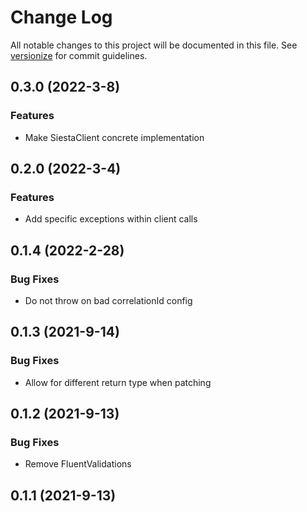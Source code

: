 # Change Log

All notable changes to this project will be documented in this file. See [versionize](https://github.com/saintedlama/versionize) for commit guidelines.

<a name="0.3.0"></a>
## 0.3.0 (2022-3-8)

### Features

* Make SiestaClient concrete implementation

## 0.2.0 (2022-3-4)

### Features

* Add specific exceptions within client calls

## 0.1.4 (2022-2-28)

### Bug Fixes

* Do not throw on bad correlationId config

## 0.1.3 (2021-9-14)

### Bug Fixes

* Allow for different return type when patching

## 0.1.2 (2021-9-13)

### Bug Fixes

* Remove FluentValidations

## 0.1.1 (2021-9-13)

